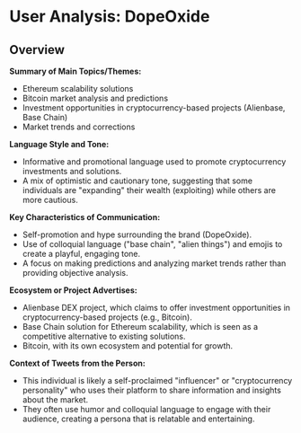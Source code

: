 # User Analysis: DopeOxide

## Overview

**Summary of Main Topics/Themes:**

* Ethereum scalability solutions
* Bitcoin market analysis and predictions
* Investment opportunities in cryptocurrency-based projects (Alienbase, Base Chain)
* Market trends and corrections

**Language Style and Tone:**

* Informative and promotional language used to promote cryptocurrency investments and solutions.
* A mix of optimistic and cautionary tone, suggesting that some individuals are "expanding" their wealth (exploiting) while others are more cautious.

**Key Characteristics of Communication:**

* Self-promotion and hype surrounding the brand (DopeOxide).
* Use of colloquial language ("base chain", "alien things") and emojis to create a playful, engaging tone.
* A focus on making predictions and analyzing market trends rather than providing objective analysis.

**Ecosystem or Project Advertises:**

* Alienbase DEX project, which claims to offer investment opportunities in cryptocurrency-based projects (e.g., Bitcoin).
* Base Chain solution for Ethereum scalability, which is seen as a competitive alternative to existing solutions.
* Bitcoin, with its own ecosystem and potential for growth.

**Context of Tweets from the Person:**

* This individual is likely a self-proclaimed "influencer" or "cryptocurrency personality" who uses their platform to share information and insights about the market.
* They often use humor and colloquial language to engage with their audience, creating a persona that is relatable and entertaining.